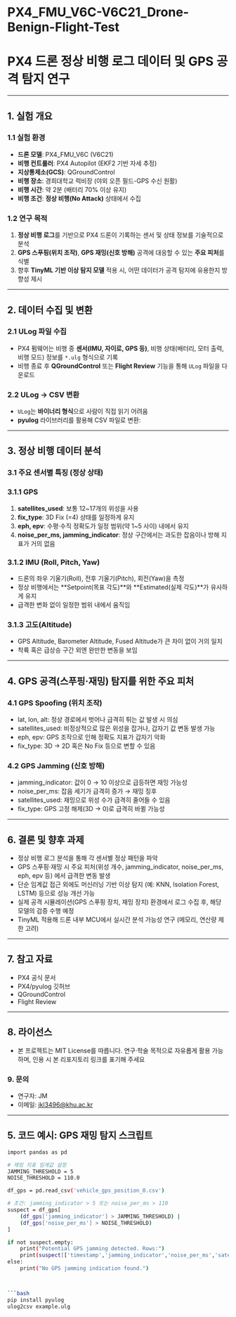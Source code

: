 # PX4_FMU_V6C-V6C21_Drone-Benign-Flight-Test

# PX4 드론 정상 비행 로그 데이터 및 GPS 공격 탐지 연구

---

## 1. 실험 개요

### 1.1 실험 환경
- **드론 모델**: PX4_FMU_V6C (V6C21)  
- **비행 컨트롤러**: PX4 Autopilot (EKF2 기반 자세 추정)  
- **지상통제소(GCS)**: QGroundControl  
- **비행 장소**: 경희대학교 럭비장 (야외 오픈 필드-GPS 수신 원활)  
- **비행 시간**: 약 2분 (배터리 70% 이상 유지)  
- **비행 조건**: **정상 비행(No Attack)** 상태에서 수집  

### 1.2 연구 목적
1. **정상 비행 로그**를 기반으로 PX4 드론이 기록하는 센서 및 상태 정보를 기술적으로 분석  
2. **GPS 스푸핑(위치 조작)**, **GPS 재밍(신호 방해)** 공격에 대응할 수 있는 **주요 피처**를 식별  
3. 향후 **TinyML 기반 이상 탐지 모델** 적용 시, 어떤 데이터가 공격 탐지에 유용한지 방향성 제시  

---

## 2. 데이터 수집 및 변환

### 2.1 ULog 파일 수집
- PX4 펌웨어는 비행 중 **센서(IMU, 자이로, GPS 등)**, 비행 상태(배터리, 모터 출력, 비행 모드) 정보를 `*.ulg` 형식으로 기록  
- 비행 종료 후 **QGroundControl** 또는 **Flight Review** 기능을 통해 `ULog` 파일을 다운로드  

### 2.2 ULog → CSV 변환
- `ULog`는 **바이너리 형식**으로 사람이 직접 읽기 어려움  
- **pyulog** 라이브러리를 활용해 CSV 파일로 변환:

---
## 3. 정상 비행 데이터 분석 

### 3.1 주요 센서별 특징 (정상 상태)

### 3.1.1 GPS
1. **satellites_used**: 보통 12~17개의 위성을 사용
2. **fix_type**: 3D Fix (=4) 상태를 일정하게 유지
3. **eph, epv**: 수평·수직 정확도가 일정 범위(약 1~5 사이) 내에서 유지
4. **noise_per_ms, jamming_indicator**: 정상 구간에서는 과도한 잡음이나 방해 지표가 거의 없음

### 3.1.2 IMU (Roll, Pitch, Yaw)
- 드론의 좌우 기울기(Roll), 전후 기울기(Pitch), 회전(Yaw)을 측정
- 정상 비행에서는 **Setpoint(목표 각도)**와 **Estimated(실제 각도)**가 유사하게 유지
- 급격한 변화 없이 일정한 범위 내에서 움직임

### 3.1.3 고도(Altitude)
- GPS Altitude, Barometer Altitude, Fused Altitude가 큰 차이 없이 거의 일치
- 착륙 혹은 급상승 구간 외엔 완만한 변동을 보임

---
## 4. GPS 공격(스푸핑·재밍) 탐지를 위한 주요 피처

### 4.1 GPS Spoofing (위치 조작)
- lat, lon, alt: 정상 경로에서 벗어나 급격히 튀는 값 발생 시 의심
- satellites_used: 비정상적으로 많은 위성을 잡거나, 갑자기 값 변동 발생 가능
- eph, epv: GPS 조작으로 인해 정확도 지표가 갑자기 악화
- fix_type: 3D → 2D 혹은 No Fix 등으로 변할 수 있음

### 4.2 GPS Jamming (신호 방해)
- jamming_indicator: 값이 0 → 10 이상으로 급등하면 재밍 가능성
- noise_per_ms: 잡음 세기가 급격히 증가 → 재밍 징후
- satellites_used: 재밍으로 위성 수가 급격히 줄어들 수 있음
- fix_type: GPS 고정 해제(3D → 0)로 급격히 바뀔 가능성

---

## 6. 결론 및 향후 과제
- 정상 비행 로그 분석을 통해 각 센서별 정상 패턴을 파악
- GPS 스푸핑·재밍 시 주요 피처(위성 개수, jamming_indicator, noise_per_ms, eph, epv 등) 에서 급격한 변동 발생
- 단순 임계값 접근 외에도 머신러닝 기반 이상 탐지 (예: KNN, Isolation Forest, LSTM) 등으로 성능 개선 가능
- 실제 공격 시뮬레이션(GPS 스푸핑 장치, 재밍 장치) 환경에서 로그 수집 후, 해당 모델의 검증 수행 예정
- TinyML 적용해 드론 내부 MCU에서 실시간 분석 가능성 연구 (메모리, 연산량 제한 고려)
---
## 7. 참고 자료 
- PX4 공식 문서
- PX4/pyulog 깃허브
- QGroundControl
- Flight Review
---
## 8. 라이선스
- 본 프로젝트는 MIT License를 따릅니다.
  연구·학술 목적으로 자유롭게 활용 가능하며, 인용 시 본 리포지토리 링크를 표기해 주세요

### 9. 문의
- 연구자: JM
- 이메일: jkl3496@khu.ac.kr
---

## 5. 코드 예시: GPS 재밍 탐지 스크립트

```bash
import pandas as pd

# 재밍 지표 임계값 설정
JAMMING_THRESHOLD = 5
NOISE_THRESHOLD = 110.0

df_gps = pd.read_csv('vehicle_gps_position_0.csv')

# 조건: jamming_indicator > 5 또는 noise_per_ms > 110
suspect = df_gps[
    (df_gps['jamming_indicator'] > JAMMING_THRESHOLD) |
    (df_gps['noise_per_ms'] > NOISE_THRESHOLD)
]

if not suspect.empty:
    print("Potential GPS jamming detected. Rows:")
    print(suspect[['timestamp','jamming_indicator','noise_per_ms','satellites_used']])
else:
    print("No GPS jamming indication found.")



```bash
pip install pyulog
ulog2csv example.ulg


